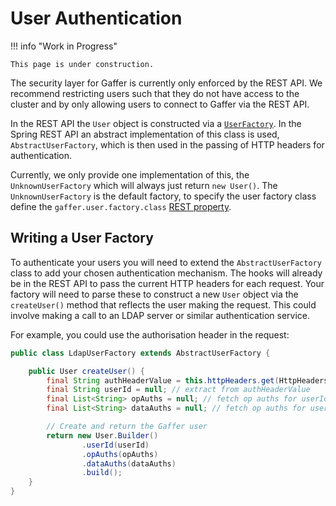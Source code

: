 # User Authentication

!!! info "Work in Progress"

    This page is under construction.

The security layer for Gaffer is currently only enforced by the REST API. We
recommend restricting users such that they do not have access to the cluster and
by only allowing users to connect to Gaffer via the REST API.

In the REST API the `User` object is constructed via a [`UserFactory`](https://gchq.github.io/Gaffer/uk/gov/gchq/gaffer/rest/factory/UserFactory.html).
In the Spring REST API an abstract implementation of this class is used,
`AbstractUserFactory`, which is then used in the passing of HTTP headers for
authentication.

Currently, we only provide one implementation of this, the `UnknownUserFactory`
which will always just return `new User()`. The `UnknownUserFactory` is the default
factory, to specify the user factory class define the
`gaffer.user.factory.class` [REST property](../gaffer-config/config.md#application-properties).

## Writing a User Factory

To authenticate your users you will need to extend the `AbstractUserFactory` class
to add your chosen authentication mechanism. The hooks will already be in the REST API
to pass the current HTTP headers for each request. Your factory will need to parse these
to construct a new `User` object via the `createUser()` method that reflects the user
making the request. This could involve making a call to an LDAP server or similar
authentication service.

For example, you could use the authorisation header in the request:

```java
public class LdapUserFactory extends AbstractUserFactory {

    public User createUser() {
        final String authHeaderValue = this.httpHeaders.get(HttpHeaders.AUTHORIZATION); // add logic to fetch userId
        final String userId = null; // extract from authHeaderValue
        final List<String> opAuths = null; // fetch op auths for userId
        final List<String> dataAuths = null; // fetch op auths for userId

        // Create and return the Gaffer user
        return new User.Builder()
                .userId(userId)
                .opAuths(opAuths)
                .dataAuths(dataAuths)
                .build();
    }
}
```
